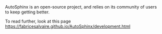 AutoSphinx is an open-source project, and relies on its community of users to keep getting better.

To read further, look at this page https://fabricesalvaire.github.io/AutoSphinx/development.html
